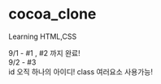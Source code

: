 # cocoa_clone

Learning HTML,CSS

9/1 - #1 , #2 까지 완료!<br>
9/2 - #3<br>
        id 오직 하나의 아이디!
        class 여러요소 사용가능!
